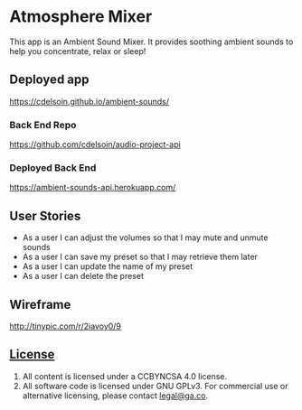 # Atmosphere Mixer

This app is an Ambient Sound Mixer. It provides soothing ambient sounds to help you concentrate, relax or sleep!

## Deployed app

https://cdelsoin.github.io/ambient-sounds/

### Back End Repo

https://github.com/cdelsoin/audio-project-api


### Deployed Back End

https://ambient-sounds-api.herokuapp.com/

## User Stories

- As a user I can adjust the volumes so that I may mute and unmute sounds
- As a user I can save my preset so that I may retrieve them later
- As a user I can update the name of my preset
- As a user I can delete the preset

## Wireframe

http://tinypic.com/r/2iavoy0/9

## [License](LICENSE)

1.  All content is licensed under a CC­BY­NC­SA 4.0 license.
1.  All software code is licensed under GNU GPLv3. For commercial use or
    alternative licensing, please contact legal@ga.co.
